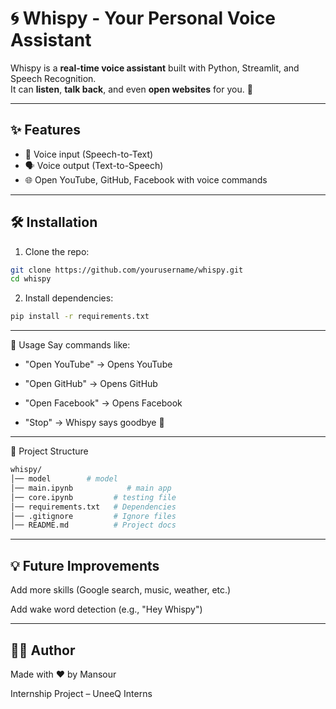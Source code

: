 # 🌀 Whispy - Your Personal Voice Assistant

Whispy is a **real-time voice assistant** built with Python, Streamlit, and Speech Recognition.  
It can **listen**, **talk back**, and even **open websites** for you. 🚀  

---

## ✨ Features
- 🎤 Voice input (Speech-to-Text)  
- 🗣️ Voice output (Text-to-Speech)  
- 🌐 Open YouTube, GitHub, Facebook with voice commands  

---

## 🛠️ Installation

1. Clone the repo:
```bash
git clone https://github.com/yourusername/whispy.git
cd whispy
```

2. Install dependencies:

```bash
pip install -r requirements.txt
```
---
🎯 Usage
Say commands like:

- "Open YouTube" → Opens YouTube

- "Open GitHub" → Opens GitHub

- "Open Facebook" → Opens Facebook

- "Stop" → Whispy says goodbye 👋
---
📂 Project Structure
```bash
whispy/
│── model        # model
│── main.ipynb            # main app
│── core.ipynb         # testing file
│── requirements.txt   # Dependencies
│── .gitignore         # Ignore files
│── README.md          # Project docs
```

---

## 💡 Future Improvements

Add more skills (Google search, music, weather, etc.)

Add wake word detection (e.g., "Hey Whispy")

---
## 👨‍💻 Author

Made with ❤️ by Mansour

Internship Project – UneeQ Interns

